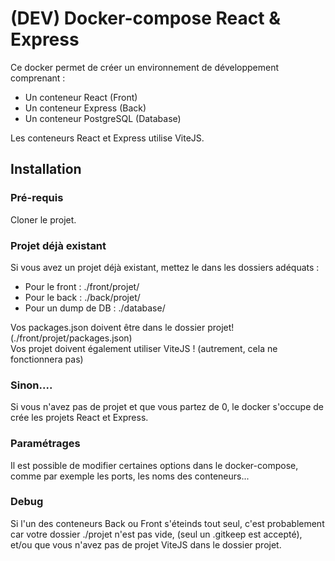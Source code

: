 # (DEV) Docker-compose React & Express

Ce docker permet de créer un environnement de développement comprenant :
- Un conteneur React (Front)
- Un conteneur Express (Back)
- Un conteneur PostgreSQL (Database)

Les conteneurs React et Express utilise ViteJS.

## Installation

### Pré-requis

Cloner le projet.

### Projet déjà existant

Si vous avez un projet déjà existant, mettez le dans les dossiers adéquats :
- Pour le front : ./front/projet/
- Pour le back : ./back/projet/
- Pour un dump de DB : ./database/

Vos packages.json doivent être dans le dossier projet! (./front/projet/packages.json)<br/>
Vos projet doivent également utiliser ViteJS ! (autrement, cela ne fonctionnera pas)

### Sinon....

Si vous n'avez pas de projet et que vous partez de 0, le docker s'occupe de crée les projets React et Express.

### Paramétrages

Il est possible de modifier certaines options dans le docker-compose, comme par exemple les ports, les noms des conteneurs...

### Debug

Si l'un des conteneurs Back ou Front s'éteinds tout seul, c'est probablement car votre dossier ./projet n'est pas vide, (seul un .gitkeep est accepté), et/ou que vous n'avez pas de projet ViteJS dans le dossier projet.
